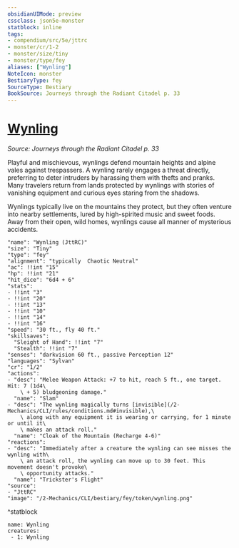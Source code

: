 ```yaml
---
obsidianUIMode: preview
cssclass: json5e-monster
statblock: inline
tags:
- compendium/src/5e/jttrc
- monster/cr/1-2
- monster/size/tiny
- monster/type/fey
aliases: ["Wynling"]
NoteIcon: monster
BestiaryType: fey
SourceType: Bestiary
BookSource: Journeys through the Radiant Citadel p. 33
---
```

# [Wynling](2-Mechanics/CLI/bestiary/fey/wynling-jttrc.md)
*Source: Journeys through the Radiant Citadel p. 33*  

Playful and mischievous, wynlings defend mountain heights and alpine vales against trespassers. A wynling rarely engages a threat directly, preferring to deter intruders by harassing them with thefts and pranks. Many travelers return from lands protected by wynlings with stories of vanishing equipment and curious eyes staring from the shadows.

Wynlings typically live on the mountains they protect, but they often venture into nearby settlements, lured by high-spirited music and sweet foods. Away from their open, wild homes, wynlings cause all manner of mysterious accidents.

```statblock
"name": "Wynling (JttRC)"
"size": "Tiny"
"type": "fey"
"alignment": "typically  Chaotic Neutral"
"ac": !!int "15"
"hp": !!int "21"
"hit_dice": "6d4 + 6"
"stats":
- !!int "3"
- !!int "20"
- !!int "13"
- !!int "10"
- !!int "14"
- !!int "16"
"speed": "30 ft., fly 40 ft."
"skillsaves":
  "Sleight of Hand": !!int "7"
  "Stealth": !!int "7"
"senses": "darkvision 60 ft., passive Perception 12"
"languages": "Sylvan"
"cr": "1/2"
"actions":
- "desc": "Melee Weapon Attack: +7 to hit, reach 5 ft., one target. Hit: 7 (1d4\
    \ + 5) bludgeoning damage."
  "name": "Slam"
- "desc": "The wynling magically turns [invisible](/2-Mechanics/CLI/rules/conditions.md#invisible),\
    \ along with any equipment it is wearing or carrying, for 1 minute or until it\
    \ makes an attack roll."
  "name": "Cloak of the Mountain (Recharge 4-6)"
"reactions":
- "desc": "Immediately after a creature the wynling can see misses the wynling with\
    \ an attack roll, the wynling can move up to 30 feet. This movement doesn't provoke\
    \ opportunity attacks."
  "name": "Trickster's Flight"
"source":
- "JttRC"
"image": "/2-Mechanics/CLI/bestiary/fey/token/wynling.png"
```
^statblock

```encounter-table
name: Wynling
creatures:
 - 1: Wynling
```